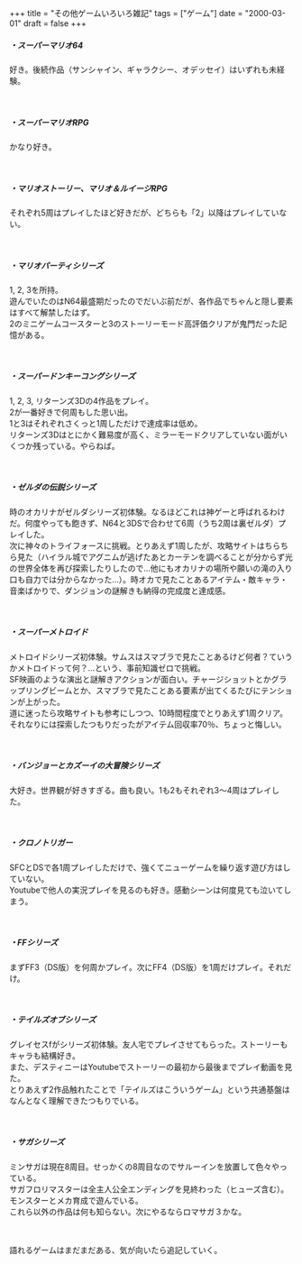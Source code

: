 +++
title = "その他ゲームいろいろ雑記"
tags = ["ゲーム"]
date = "2000-03-01"
draft = false
+++

##### ・スーパーマリオ64
好き。後続作品（サンシャイン、ギャラクシー、オデッセイ）はいずれも未経験。

　  

##### ・スーパーマリオRPG
かなり好き。

　  

##### ・マリオストーリー、マリオ＆ルイージRPG
それぞれ5周はプレイしたほど好きだが、どちらも「2」以降はプレイしていない。

　  

##### ・マリオパーティシリーズ
1, 2, 3を所持。  
遊んでいたのはN64最盛期だったのでだいぶ前だが、各作品でちゃんと隠し要素はすべて解禁したはず。  
2のミニゲームコースターと3のストーリーモード高評価クリアが鬼門だった記憶がある。

　  

##### ・スーパードンキーコングシリーズ
1, 2, 3, リターンズ3Dの4作品をプレイ。  
2が一番好きで何周もした思い出。  
1と3はそれぞれさくっと1周しただけで達成率は低め。  
リターンズ3Dはとにかく難易度が高く、ミラーモードクリアしていない面がいくつか残っている。やらねば。

　  

##### ・ゼルダの伝説シリーズ
時のオカリナがゼルダシリーズ初体験。なるほどこれは神ゲーと呼ばれるわけだ。何度やっても飽きず、N64と3DSで合わせて6周（うち2周は裏ゼルダ）プレイした。  
次に神々のトライフォースに挑戦。とりあえず1周したが、攻略サイトはちらちら見た（ハイラル城でアグニムが逃げたあとカーテンを調べることが分からず光の世界全体を再び探索したりしたので…他にもオカリナの場所や願いの滝の入り口も自力では分からなかった…）。時オカで見たことあるアイテム・敵キャラ・音楽ばかりで、ダンジョンの謎解きも納得の完成度と達成感。

　  

##### ・スーパーメトロイド
メトロイドシリーズ初体験。サムスはスマブラで見たことあるけど何者？ていうかメトロイドって何？…という、事前知識ゼロで挑戦。  
SF映画のような演出と謎解きアクションが面白い。チャージショットとかグラップリングビームとか、スマブラで見たことある要素が出てくるたびにテンションが上がった。  
道に迷ったら攻略サイトも参考にしつつ、10時間程度でとりあえず1周クリア。それなりには探索したつもりだったがアイテム回収率70％、ちょっと悔しい。

　  

##### ・バンジョーとカズーイの大冒険シリーズ
大好き。世界観が好きすぎる。曲も良い。1も2もそれぞれ3～4周はプレイした。

　  

##### ・クロノトリガー
SFCとDSで各1周プレイしただけで、強くてニューゲームを繰り返す遊び方はしていない。  
Youtubeで他人の実況プレイを見るのも好き。感動シーンは何度見ても泣いてしまう。

　  

##### ・FFシリーズ
まずFF3（DS版）を何周かプレイ。次にFF4（DS版）を1周だけプレイ。それだけ。

　  

##### ・テイルズオブシリーズ
グレイセスfがシリーズ初体験。友人宅でプレイさせてもらった。ストーリーもキャラも結構好き。  
また、デスティニーはYoutubeでストーリーの最初から最後までプレイ動画を見た。  
とりあえず2作品触れたことで「テイルズはこういうゲーム」という共通基盤はなんとなく理解できたつもりでいる。

　  

##### ・サガシリーズ
ミンサガは現在8周目。せっかくの8周目なのでサルーインを放置して色々やっている。  
サガフロリマスターは全主人公全エンディングを見終わった（ヒューズ含む）。モンスターとメカ育成で遊んでいる。  
これら以外の作品は何も知らない。次にやるならロマサガ３かな。

　  

語れるゲームはまだまだある、気が向いたら追記していく。



